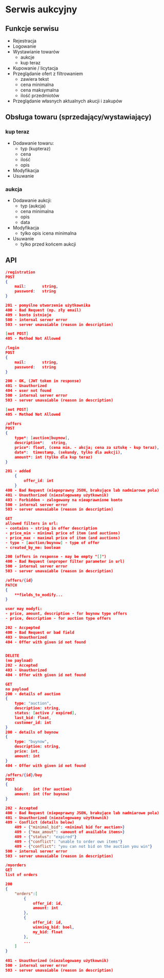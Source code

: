 # Serwis aukcyjny

## Funkcje serwisu

- Rejestracja
- Logowanie
- Wystawianie towarów
  - aukcje
  - kup teraz
- Kupowanie / licytacja
- Przeglądanie ofert z filtrowaniem
  - zawiera tekst
  - cena minimalna
  - cena maksymalna
  - ilość przedmiotów 
- Przeglądanie własnych aktualnych akucji i zakupów

## Obsługa towaru (sprzedający/wystawiający)

### kup teraz

- Dodawanie towaru:
  - typ (kupteraz)
  - cena
  - ilość
  - opis
- Modyfikacja
- Usuwanie

### aukcja

- Dodawanie aukcji:
  - typ (aukcja)
  - cena minimalna
  - opis
  - data
- Modyfikacja
  - tylko opis  icena minimalna
- Usuwanie
  - tylko przed końcem aukcji

## API

```json
/registration
POST 
{
    mail:		string,
    password:	string
}

201 - pomyślne utworzenie użytkownika
400 - Bad Request (np. zły email)
409 - konto istnieje
500 - internal server error
503 - server unavaiable (reason in description)

[not POST] 
405 - Method Not Allowed
```



```json
/login
POST 
{
    mail:		string,
    password:	string
}

200 - OK, (JWT token in response)
401 - Unauthorized
404 - user not found
500 - internal server error
503 - server unavaiable (reason in description)

[not POST] 
405 - Method Not Allowed
```



```json
/offers
POST
{
    type*: [auction|buynow],
	description*:	string,
	price*:	float, (cena min. - akcja; cena za sztukę - kup teraz),
	date*:	timestamp, (sekundy, tylko dla aukcji),
	amount*: int (tylko dla kup teraz)
}

201 - added 
	{
    	offer_id: int
	}
400 - Bad Request (niepoprawny JSON, brakujące lub nadmiarowe pola)
401 - Unauthorized (niezalogowany użytkownik)
403 - Forbidden - zalogowany na nieuprawnione konto
500 - internal server error
503 - server unavaiable (reason in description)

GET
allowed filters in url:
- contains - string in offer description
- price_min - minimal price of item (and auctions)
- price_max - maximal price of item (and auctions)
- type - [auction/buynow] - type of offer
- created_by_me: boolean

200 (offers in response - may be empty "[]")
400 - Bad Request (unproper filter parameter in url)
500 - internal server error
503 - server unavaiable (reason in description)
```



```json
/offers/{id}
PATCH
{
    **fields_to_modify...
}

user may modyfi:
- price, amount, description - for buynow type offers
- price, description - for auction type offers

202 - Accpepted
400 - Bad Request or bad field
403 - Unauthorized
404 - Offer with given id not found


DELETE
(no payload)
202 - Accepted
403 - Unauthorized
404 - Offer with given id not found

GET
no payload
200 - details of auction
{	
    type: "auction",
    description: string,
    status: [active / expired],
    last_bid: float,
    customer_id: int
}
200 - details of buynow
{	
    type: "buynow",
    description: string,
	price: int,        
	amount: int
}
404 - Offer with given id not found
```



```json
/offers/{id}/buy
POST
{
    bid: 	int (for auction)
    amount:	int (for buynow)
}

202 - Accepted
400 - Bad Request (niepoprawny JSON, brakujące lub nadmiarowe pola)
401 - Unauthorized (niezalogowany użytkownik)
409 - Conflict (details below)
	409 - {"minimal_bid": <minimal bid for auction>}
	409 - {"max_amout": <amount of available items>}
	409 - {"status": "expired"}
	409 - {"conflict": "unable to order own items"}
	409 - {"conflict": "you can not bid on the auction you win"}
500 - internal server error
503 - server unavaiable (reason in description)
```



```json
/myorders
GET
list of orders

200
{
    "orders":[
        {
            offer_id: id,
            amount: int
        },
        {
            offer_id: id,
            winning_bid: bool,
            my_bid: float
        },
        ...
    ]
}
        
401 - Unauthorized (niezalogowany użytkownik)
500 - internal server error
503 - server unavaiable (reason in description)

```



